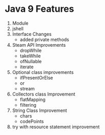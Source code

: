 # Java 9 Features

1. Module
2. jshell
3. Interface Changes 
   - added private methods
4. Steam API Improvements
    - dropWhile
    - takeWhile
    - ofNullable
    - iterate
5. Optional class improvements
   - ifPresentOrElse
   - or
   - stream
6. Collectors class Improvement
    - flatMapping
    - filtering
7. String Class Improvement
   - chars
   - codePoints
8. try with resource statement improvement